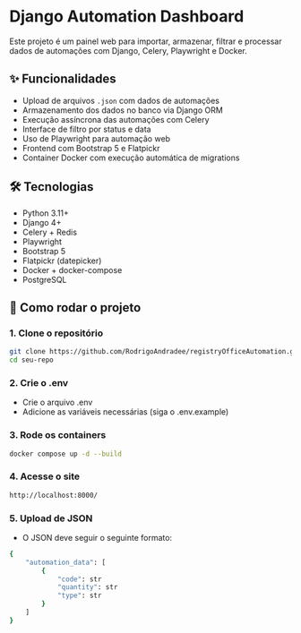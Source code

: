 # Django Automation Dashboard

Este projeto é um painel web para importar, armazenar, filtrar e processar dados de automações com Django, Celery, Playwright e Docker.

## ✨ Funcionalidades

- Upload de arquivos `.json` com dados de automações
- Armazenamento dos dados no banco via Django ORM
- Execução assíncrona das automações com Celery
- Interface de filtro por status e data
- Uso de Playwright para automação web
- Frontend com Bootstrap 5 e Flatpickr
- Container Docker com execução automática de migrations

## 🛠 Tecnologias

- Python 3.11+
- Django 4+
- Celery + Redis
- Playwright
- Bootstrap 5
- Flatpickr (datepicker)
- Docker + docker-compose
- PostgreSQL

## 🚀 Como rodar o projeto

### 1. Clone o repositório

```bash
git clone https://github.com/RodrigoAndradee/registryOfficeAutomation.git
cd seu-repo
```

### 2. Crie o .env

- Crie o arquivo .env
- Adicione as variáveis necessárias (siga o .env.example)

### 3. Rode os containers

```bash
docker compose up -d --build
```

### 4. Acesse o site

```bash
http://localhost:8000/
```

### 5. Upload de JSON

- O JSON deve seguir o seguinte formato:

```bash
{
    "automation_data": [
        {
            "code": str
            "quantity": str
            "type": str
        }
    ]
}
```
